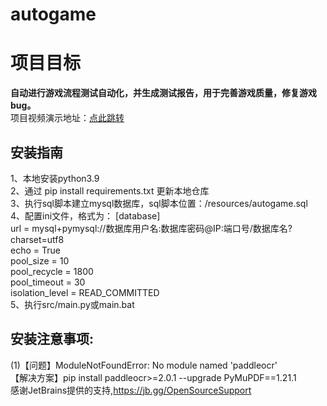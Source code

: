 # autogame <br>
# 项目目标 <br>
**自动进行游戏流程测试自动化，并生成测试报告，用于完善游戏质量，修复游戏bug。**<br>
项目视频演示地址：[点此跳转](https://www.bilibili.com/video/BV1nvtsePErk/?share_source=copy_web&vd_source=3f50e96805f688d883e5dcf9429af465)<br>
## 安装指南<br>
   1、本地安装python3.9<br>
   2、通过 pip install requirements.txt 更新本地仓库<br>
   3、执行sql脚本建立mysql数据库，sql脚本位置：/resources/autogame.sql<br>
   4、配置ini文件，格式为：
    [database]<br>
    url = mysql+pymysql://数据库用户名:数据库密码@IP:端口号/数据库名?charset=utf8<br>
    echo = True<br>
    pool_size = 10<br>
    pool_recycle = 1800<br>
    pool_timeout = 30<br>
    isolation_level = READ_COMMITTED<br>
   5、执行src/main.py或main.bat<br>
## 安装注意事项:<br>
(1)【问题】ModuleNotFoundError: No module named 'paddleocr' <br>
    【解决方案】pip install paddleocr>=2.0.1 --upgrade PyMuPDF==1.21.1 <br>
感谢JetBrains提供的支持,https://jb.gg/OpenSourceSupport<br>


